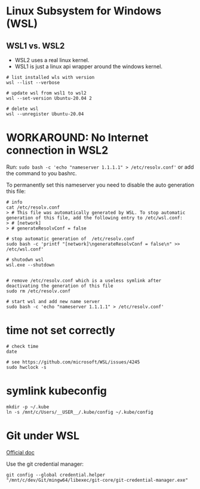 # Linux Subsystem for Windows (WSL)

## WSL1 vs. WSL2

- WSL2 uses a real linux kernel. 
- WSL1 is just a linux api wrapper around the windows kernel.

```shell
# list installed wls with version 
wsl --list --verbose

# update wsl from wsl1 to wsl2
wsl --set-version Ubuntu-20.04 2

# delete wsl
wsl --unregister Ubuntu-20.04
```

# WORKAROUND: No Internet connection in WSL2

Run: `sudo bash -c 'echo "nameserver 1.1.1.1" > /etc/resolv.conf'` or add the command to you bashrc. 

To permanently set this nameserver you need to disable the auto generation this file:

```
# info
cat /etc/resolv.conf 
> # This file was automatically generated by WSL. To stop automatic generation of this file, add the following entry to /etc/wsl.conf:
> # [network]
> # generateResolvConf = false

# stop automatic generation of  /etc/resolv.conf 
sudo bash -c 'printf "[network]\ngenerateResolvConf = false\n" >> /etc/wsl.conf'

# shutodwn wsl 
wsl.exe --shutdown


# remove /etc/resolv.conf which is a useless symlink after deactivating the generation of this file
sudo rm /etc/resolv.conf

# start wsl and add new name server
sudo bash -c 'echo "nameserver 1.1.1.1" > /etc/resolv.conf'
```
# time not set correctly

```shell
# check time
date

# see https://github.com/microsoft/WSL/issues/4245
sudo hwclock -s
```

# symlink kubeconfig

```
mkdir -p ~/.kube
ln -s /mnt/c/Users/__USER__/.kube/config ~/.kube/config
```

# Git under WSL

[Official doc](https://docs.microsoft.com/de-de/windows/wsl/tutorials/wsl-git)

Use the git credential manager:

```
git config --global credential.helper "/mnt/c/dev/Git/mingw64/libexec/git-core/git-credential-manager.exe"
```
